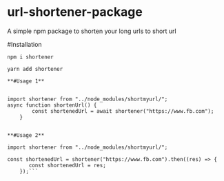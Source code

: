 ﻿# url-shortener-package

A simple npm package to shorten your long urls to short url

#Installation

`npm i shortener`

`yarn add shortener`

```
**#Usage 1**


import shortener from "../node_modules/shortmyurl/";
async function shortenUrl() {
        const shortenedUrl = await shortener("https://www.fb.com");
    }


**#Usage 2**

import shortener from "../node_modules/shortmyurl/";

const shortenedUrl = shortener("https://www.fb.com").then((res) => {
       const shortenedUrl = res;   
    });```






      
    
